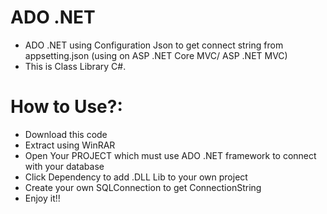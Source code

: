 # ADO .NET
- ADO .NET using Configuration Json to get connect string from appsetting.json (using on ASP .NET Core MVC/ ASP .NET MVC)
- This is Class Library C#.
# How to Use?:
- Download this code
- Extract using WinRAR
- Open Your PROJECT which must use ADO .NET framework to connect with your database
- Click Dependency to add .DLL Lib to your own project
- Create your own SQLConnection to get ConnectionString
- Enjoy it!! 
